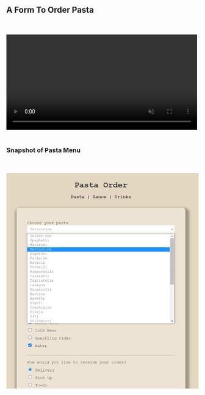 <p align="center">
    <h2>A Form To Order Pasta</h2> <br><br>
    <video width="500" autoplay loop muted>
        <source src="./media/pasta-order-form.mp4" type="video/mp4" />
    </video> <br><br>
    <h3>Snapshot of Pasta Menu</h3> <br><br>
    <img src="./media/pasta-menu.jpg" />

</p>
